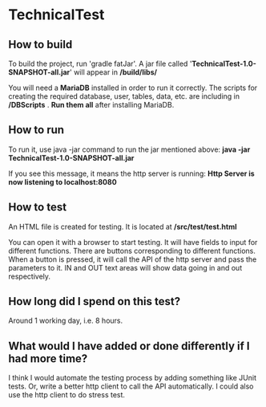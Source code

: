 # TechnicalTest

## How to build

To build the project, run 'gradle fatJar'.
A jar file called '**TechnicalTest-1.0-SNAPSHOT-all.jar**' will appear in **/build/libs/**

You will need a **MariaDB** installed in order to run it correctly.
The scripts for creating the required database, user, tables, data, etc. are including in **/DBScripts** . **Run them all** after installing MariaDB.

## How to run

To run it, use java -jar command to run the jar mentioned above:
**java -jar TechnicalTest-1.0-SNAPSHOT-all.jar**

If you see this message, it means the http server is running:
**Http Server is now listening to localhost:8080**

## How to test

An HTML file is created for testing. It is located at
**/src/test/test.html**

You can open it with a browser to start testing. It will have fields to input for different functions. There are buttons corresponding to different functions. When a button is pressed, it will call the API of the http server and pass the parameters to it.
IN and OUT text areas will show data going in and out respectively.

## How long did I spend on this test? 

Around 1 working day, i.e. 8 hours.

## What would I have added or done differently if I had more time?

I think I would automate the testing process by adding something like JUnit tests. Or, write a better http client to call the API automatically. I could also use the http client to do stress test.

